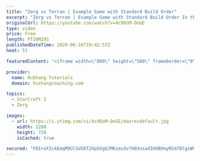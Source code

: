 ```yaml
---
title: "Zerg vs Terran | Example Game with Standard Build Order"
excerpt: "Zerg vs Terran | Example Game with Standard Build Order In this guide we learn how to defend early Terran attacks.  Coaching -------------------------------------------------------------------------- Interested in Starcraft lessons? Check out my website! I would love to help you improve and reach your"
originalUrl: https://youtube.com/watch?v=4c9OoM-OoGE
type: video
price: Free
length: PT10M29S
publishedDateTime: 2020-06-16T19:42:57Z
heat: 51

featuredContent: "<iframe width=\"800\" height=\"500\" frameborder=\"0\" src=\"https://www.youtube.com/embed/4c9OoM-OoGE\" allow=\"accelerometer; autoplay; encrypted-media; gyroscope; picture-in-picture\" allowfullscreen></iframe>"

provider:
  name: HuShang Tutorials
  domain: hushangcoaching.com

topics:
  - StarCraft 2
  - Zerg

images:
  - url: https://i.ytimg.com/vi/4c9OoM-OoGE/maxresdefault.jpg
    width: 1280
    height: 720
    isCached: true

secured: "F8I+sFZckEmqM9UlSd5KTZ4pGVgUJMKzeu3v7H03nsadIHXBXmyRCm78lgiWhIaBSd6HG7bGoySAK7113WM+r8h2ynEjkH7ZYRrH9CXbMP1teAK0+bsnHK+IYW7euPHUxEcpXRFqiMqNe3W2jI4IXfg+XhvLmWfu0oRtENCMPKLBzQoAtmWUweM6OwyXGnQNUQQLpWydNe9FZEKGXX+JSTxZHoiUVnm/z4y7rLeHTl/sR1Uz0mA9RxS8337iUdKY+cKA7jEOahINkSBTTSikxHRPikfz+0jw/RaNhGsDTcq8BRJb7CYg3ZJZW4rqR5wuTzWBJhUosVHiIToo1R05zQTFpxX5+vHbeyE3dGfUv2tPZYGd2VyD1yU0qQlSvcpJpy7al/MEgBkkHarwDMaxzEmS1FOu+zzY7zW9nHhOvIs=;Cj8yPnb76TdnkIN66sRH5g=="
---
```



